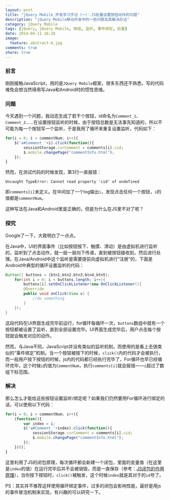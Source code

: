 ```yaml
---
layout: post
title: "jQuery Mobile 开发学习手记（一）：JS批量设置按钮动作的问题"
description: "jQuery Mobile移动开发中的一些问题及其解决办法"
category: jQuery Mobile
tags: [jQuery, jQuery Mobile, 按钮, 监听, 事件绑定, 批量]
date: 2014-04-11 16:28
image:
  feature: abstract-6.jpg
comments: true
share: true
---
```


### 前言

刚刚接触JavaScript，用的是`JQuery Mobile`框架，很多东西还不熟悉，写的代码难免会想当然得用写Java和Android时的惯性思维。

### 问题

今天遇到一个问题，我动态生成了若干个按钮，id命名为`Comment_1`、`Comment_2`……在设置按钮监听的时候，由于按钮总数是无法事先知道的，所以不可能为每一个按钮写一个监听，于是我用了循环来重复设置监听，代码如下：

~~~javascript
for(i = 0; i < commentNum; i++){
	$('a#Comment_'+i).click(function(){
		sessionStorage.curComment = comments[i].cid;
		$.mobile.changePage("commentInfo.html");
	});
}
~~~

然而，在测试代码的时候发现，第3行一直报错：

~~~
Uncaught TypeError: Cannot read property 'cid' of undefined
~~~

即`comments[i]`未定义。在中间加了一个log输出`i`，发现点击任何一个按钮，`i`的值都是`commentNum`。

这种写法在Java和Android里是正确的，但是为什么在JS里不对了呢？

### 探究

Google了一下，大致明白了一点点。

在Java中，UI的界面事件（比如按钮按下、触摸、滑动）是由虚拟机进行监听的，监听到了点击动作，就一层一层向下传递，直到被按钮接收到，然后进行处理。在Java/Android中这个监听是需要提前向虚拟机进行“注册”的，下面是Android中典型的循环设置监听的代码：

~~~java
Button[] buttons = {btn1,btn2,btn3,btn4,btn5};
	for(int i = 0; i < buttons.length; i++){
		buttons[i].setOnClickListener(new OnClickListener(){
		@Override
		public void onClick(View v) {
			//do something
		}
	});
}
~~~

这段代码在UI界面生成完毕前运行，for循环每循环一次，`buttons`数组中就有一个按钮都被设置了监听，直到全部设置完毕。UI界面生成完毕后，用户点击每个按钮就会触发对应的动作。

然而，与Java不同，JavaScript并没有类似的监听机制，而使用的是看上去很类似的“事件绑定”机制。当一个按钮被按下的时候，`click()`内的代码才会被执行，而一般用户按下按钮的时候，js内的代码都已经执行完毕了，For循环也早已经循环完毕，这个时候`i`的值为`CommentNum`，执行`comments[i]`就会报错——`i`超过了数组下标范围。

### 解决

那么怎么才能给这些按钮设置监听/绑定呢？如果我们仍然要用For循环进行绑定的话，可以使用以下代码：

~~~javascript
for(i = 0; i < commentNum; i++){
	(function(){
		var index = i;
		$('a#Comment_'+index).click(function(){
			sessionStorage.curComment = comments[i].cid;
			$.mobile.changePage("commentInfo.html");
		});
	})();
}
~~~

这里利用了JS的闭包原理，每次循环都会新建一个闭包，里面的变量值（在这里是`index`的值）在运行完毕后并不会被销毁，而是一直保存（参考：[JS闭包的作用原理](http://www.jb51.net/article/24101.htm)），当你按下按钮时，`click()`被触发，这个时候`index`就是其对于的`id`号了。

PS：其实并不推荐这样使用循环绑定事件，过多的闭包会影响性能，最好是用js的事件冒泡机制来实现，有兴趣的可以研究一下。